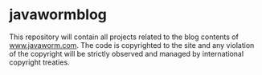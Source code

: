 # javawormblog


This repository will contain all projects related to the blog contents of www.javaworm.com. The code is copyrighted to the site and any violation of the copyright will be strictly observed and managed by international copyright treaties.
